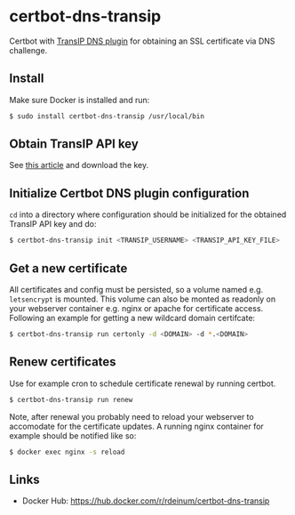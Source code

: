 # certbot-dns-transip
Certbot with [TransIP DNS plugin](https://certbot-dns-transip.readthedocs.io/en/0.3.3/) for obtaining an SSL certificate via DNS challenge.

## Install
Make sure Docker is installed and run:
```bash
$ sudo install certbot-dns-transip /usr/local/bin
```

## Obtain TransIP API key
See [this article](https://www.transip.nl/knowledgebase/artikel/77-ik-wil-transip-api-gebruiken/) and download the key.

## Initialize Certbot DNS plugin configuration
`cd` into a directory where configuration should be initialized for the obtained TransIP API key and do:
```bash
$ certbot-dns-transip init <TRANSIP_USERNAME> <TRANSIP_API_KEY_FILE>
```

## Get a new certificate
All certificates and config must be persisted, so a volume named e.g. `letsencrypt` is mounted. This volume can also be monted as readonly on your webserver container e.g. nginx or apache for certificate access. Following an example for getting a new wildcard domain certifcate:
```bash
$ certbot-dns-transip run certonly -d <DOMAIN> -d *.<DOMAIN>
```

## Renew certificates
Use for example cron to schedule certificate renewal by running certbot.
```bash
$ certbot-dns-transip run renew
```

Note, after renewal you probably need to reload your webserver to accomodate for the certificate updates. A running nginx container for example should be notified like so:
```bash
$ docker exec nginx -s reload
```

## Links
- Docker Hub: https://hub.docker.com/r/rdeinum/certbot-dns-transip
